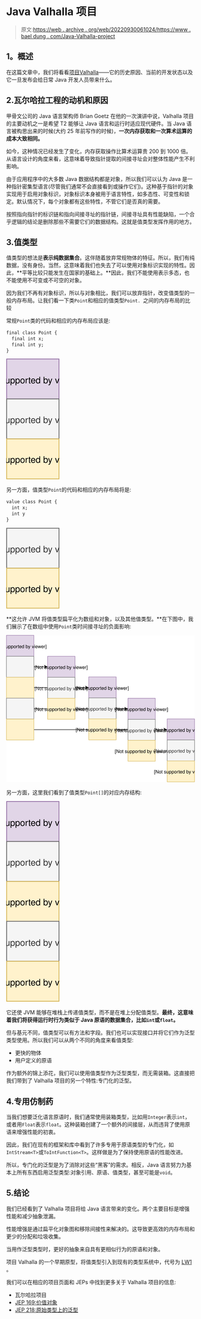 # Java Valhalla 项目

> 原文:[https://web . archive . org/web/20220930061024/https://www . bael dung . com/Java-Valhalla-project](https://web.archive.org/web/20220930061024/https://www.baeldung.com/java-valhalla-project)

## **1。概述**

在这篇文章中，我们将看看[项目](https://web.archive.org/web/20221014191848/https://wiki.openjdk.java.net/display/valhalla/Main)[Valhalla](https://web.archive.org/web/20221014191848/https://wiki.openjdk.java.net/display/valhalla/Main)——它的历史原因、当前的开发状态以及它一旦发布会给日常 Java 开发人员带来什么。

## 2.瓦尔哈拉工程的动机和原因

甲骨文公司的 Java 语言架构师 Brian Goetz 在他的一次演讲中说，Valhalla 项目的主要动机之一是希望 T2 能够让 Java 语言和运行时适应现代硬件。当 Java 语言被构思出来的时候(大约 25 年前写作的时候)，**一次内存获取和一次算术运算的成本大致相同。**

如今，这种情况已经发生了变化，内存获取操作比算术运算贵 200 到 1000 倍。从语言设计的角度来看，这意味着导致指针提取的间接寻址会对整体性能产生不利影响。

由于应用程序中的大多数 Java 数据结构都是对象，所以我们可以认为 Java 是一种指针密集型语言(尽管我们通常不会直接看到或操作它们)。这种基于指针的对象实现用于启用对象标识，对象标识本身被用于语言特性，如多态性、可变性和锁定。默认情况下，每个对象都有这些特性，不管它们是否真的需要。

按照指向指针的标识链和指向间接寻址的指针链，间接寻址具有性能缺陷，一个合乎逻辑的结论是删除那些不需要它们的数据结构。这就是值类型发挥作用的地方。

## 3.值类型

值类型的想法是**表示纯数据集合**。这伴随着放弃常规物体的特征。所以，我们有纯数据，没有身份。当然，这意味着我们也失去了可以使用对象标识实现的特性。因此，**平等比较只能发生在国家的基础上。**因此，我们不能使用表示多态，也不能使用不可变或不可空的对象。

因为我们不再有对象标识，所以与对象相比，我们可以放弃指针，改变值类型的一般内存布局。让我们看一下类`Point`和相应的值类型`Point. `之间的内存布局的比较

常规`Point`类的代码和相应的内存布局应该是:

```
final class Point {
  final int x;
  final int y;
}
```

[![point class memory](img/80b8f574c3720f0705793f21c8f9f631.png)](/web/20221014191848/https://www.baeldung.com/wp-content/uploads/2019/02/point-class-memory.svg)

另一方面，值类型`Point`的代码和相应的内存布局将是:

```
value class Point {
  int x;
  int y
}
```

[![point value type memory](img/fb1ca5bd136590ea70eb1bc69ef01d94.png)](/web/20221014191848/https://www.baeldung.com/wp-content/uploads/2019/02/point-value-type-memory.svg)

**这允许 JVM 将值类型扁平化为数组和对象，以及其他值类型。**在下图中，我们展示了在数组中使用`Point`类时间接寻址的负面影响:

[![java point vaue type array](img/df61d8969cafd59c3bf81b9edbbf9d71.png)](/web/20221014191848/https://www.baeldung.com/wp-content/uploads/2019/02/java-point-vaue-type-array.svg)

另一方面，这里我们看到了值类型`Point[]`的对应内存结构:

[![java point vaue type array values](img/6dde252f99577fb73f7a375343864aaf.png)](/web/20221014191848/https://www.baeldung.com/wp-content/uploads/2019/02/java-point-vaue-type-array-values.svg)

它还使 JVM 能够在堆栈上传递值类型，而不是在堆上分配值类型。**最终，这意味着我们将获得运行时行为类似于 Java 原语的数据集合，比如`int`或`float`。**

但与基元不同，值类型可以有方法和字段。我们也可以实现接口并将它们作为泛型类型使用。所以我们可以从两个不同的角度来看值类型:

*   更快的物体
*   用户定义的原语

作为额外的锦上添花，我们可以使用值类型作为泛型类型，而无需装箱。这直接把我们带到了 Valhalla 项目的另一个特性:专门化的泛型。

## 4.专用仿制药

当我们想要泛化语言原语时，我们通常使用装箱类型，比如用`Integer`表示`int`，或者用`Float`表示`float`。这种装箱创建了一个额外的间接层，从而违背了使用原语来增强性能的初衷。

因此，我们在现有的框架和库中看到了许多专用于原语类型的专门化，如`IntStream<T>`或`ToIntFunction<T>`。这样做是为了保持使用原语的性能改进。

所以，专门化的泛型是为了消除对这些“黑客”的需求。相反，Java 语言努力为基本上所有东西启用泛型类型:对象引用、原语、值类型，甚至可能是`void`。

## 5.结论

我们已经看到了 Valhalla 项目将给 Java 语言带来的变化。两个主要目标是增强性能和减少抽象泄漏。

性能增强是通过扁平化对象图和移除间接性来解决的。这导致更高效的内存布局和更少的分配和垃圾收集。

当用作泛型类型时，更好的抽象来自具有更相似行为的原语和对象。

项目 Valhalla 的一个早期原型，将值类型引入到现有的类型系统中，代号为 [LW1](https://web.archive.org/web/20221014191848/https://wiki.openjdk.java.net/display/valhalla/LW1) 。

我们可以在相应的项目页面和 JEPs 中找到更多关于 Valhalla 项目的信息:

*   瓦尔哈拉项目
*   [JEP 169:价值对象](https://web.archive.org/web/20221014191848/https://openjdk.java.net/jeps/169)
*   [JEP 218:原始类型上的泛型](https://web.archive.org/web/20221014191848/https://openjdk.java.net/jeps/218)